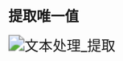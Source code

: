 # 提取唯一值

<img src="https://img.alicdn.com/imgextra/i4/533062069/O1CN01SMiK7k1R9eAwesfgH_!!533062069.gif" alt="文本处理_提取" style="zoom:200%;" />
